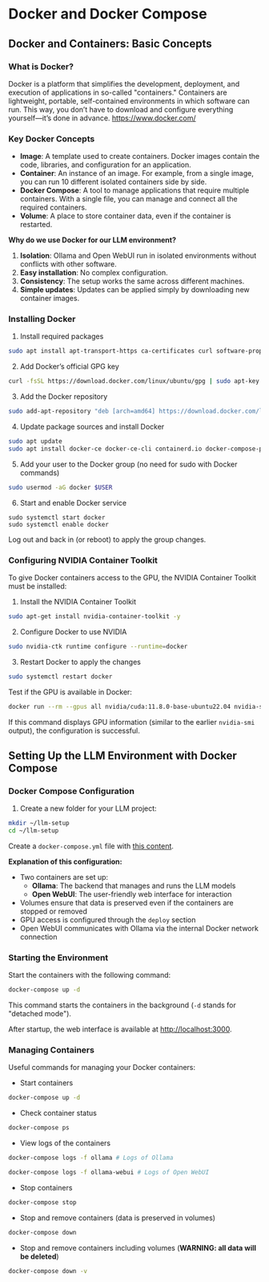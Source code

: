 # **Docker and Docker Compose**

## **Docker and Containers: Basic Concepts**

### **What is Docker?**

Docker is a platform that simplifies the development, deployment, and execution of applications in so-called "containers." Containers are lightweight, portable, self-contained environments in which software can run. This way, you don’t have to download and configure everything yourself—it’s done in advance. https://www.docker.com/

### **Key Docker Concepts**

- **Image**: A template used to create containers. Docker images contain the code, libraries, and configuration for an application.  
- **Container**: An instance of an image. For example, from a single image, you can run 10 different isolated containers side by side.  
- **Docker Compose**: A tool to manage applications that require multiple containers. With a single file, you can manage and connect all the required containers.  
- **Volume**: A place to store container data, even if the container is restarted.  

**Why do we use Docker for our LLM environment?**

1. **Isolation**: Ollama and Open WebUI run in isolated environments without conflicts with other software.  
2. **Easy installation**: No complex configuration.  
3. **Consistency**: The setup works the same across different machines.  
4. **Simple updates**: Updates can be applied simply by downloading new container images.  

### **Installing Docker**

1. Install required packages  
```bash
sudo apt install apt-transport-https ca-certificates curl software-properties-common -y
```

2. Add Docker’s official GPG key  
```bash
curl -fsSL https://download.docker.com/linux/ubuntu/gpg | sudo apt-key add -
```

3. Add the Docker repository  
```bash
sudo add-apt-repository "deb [arch=amd64] https://download.docker.com/linux/ubuntu $(lsb_release -cs) stable"
```

4. Update package sources and install Docker  
```bash 
sudo apt update
sudo apt install docker-ce docker-ce-cli containerd.io docker-compose-plugin -y
```

5. Add your user to the Docker group (no need for sudo with Docker commands)  
```bash
sudo usermod -aG docker $USER
```

6. Start and enable Docker service  
```
sudo systemctl start docker
sudo systemctl enable docker
```

Log out and back in (or reboot) to apply the group changes.  

### **Configuring NVIDIA Container Toolkit**

To give Docker containers access to the GPU, the NVIDIA Container Toolkit must be installed:

1. Install the NVIDIA Container Toolkit  
```bash
sudo apt-get install nvidia-container-toolkit -y
```

2. Configure Docker to use NVIDIA  
```bash
sudo nvidia-ctk runtime configure --runtime=docker
```

3. Restart Docker to apply the changes  
```bash
sudo systemctl restart docker
```

Test if the GPU is available in Docker:  

```bash
docker run --rm --gpus all nvidia/cuda:11.8.0-base-ubuntu22.04 nvidia-smi
```

If this command displays GPU information (similar to the earlier `nvidia-smi` output), the configuration is successful.  

## **Setting Up the LLM Environment with Docker Compose**

### **Docker Compose Configuration**

1. Create a new folder for your LLM project:  
```bash
mkdir ~/llm-setup
cd ~/llm-setup
```

Create a `docker-compose.yml` file with [this content](docker-compose.yml).  

**Explanation of this configuration:**

- Two containers are set up:  
  - **Ollama**: The backend that manages and runs the LLM models  
  - **Open WebUI**: The user-friendly web interface for interaction  
- Volumes ensure that data is preserved even if the containers are stopped or removed  
- GPU access is configured through the `deploy` section  
- Open WebUI communicates with Ollama via the internal Docker network connection  

### **Starting the Environment**

Start the containers with the following command:  

```bash
docker-compose up -d
```

This command starts the containers in the background (`-d` stands for "detached mode").  

After startup, the web interface is available at [http://localhost:3000](http://localhost:3000).  

### **Managing Containers**

Useful commands for managing your Docker containers:

- Start containers  
```bash
docker-compose up -d
```

- Check container status  
```bash
docker-compose ps
```

- View logs of the containers  
```bash
docker-compose logs -f ollama # Logs of Ollama
```
```bash
docker-compose logs -f ollama-webui # Logs of Open WebUI
```

- Stop containers  
```bash
docker-compose stop
```

- Stop and remove containers (data is preserved in volumes)  
```bash
docker-compose down
```

- Stop and remove containers including volumes (**WARNING: all data will be deleted**)  
```bash
docker-compose down -v
```
